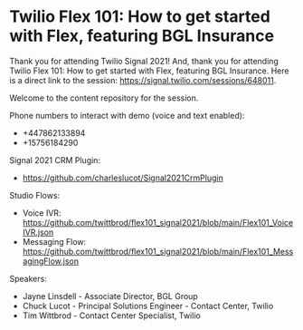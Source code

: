 # Twilio Flex 101: How to get started with Flex, featuring BGL Insurance

Thank you for attending Twilio Signal 2021!  And, thank you for attending Twilio Flex 101: How to get started with Flex, featuring BGL Insurance. Here is a direct link to the session: https://signal.twilio.com/sessions/648011.

Welcome to the content repository for the session.

Phone numbers to interact with demo (voice and text enabled):
* +447862133894
* +15756184290

Signal 2021 CRM Plugin: 
* https://github.com/charleslucot/Signal2021CrmPlugin

Studio Flows:
* Voice IVR: https://github.com/twittbrod/flex101_signal2021/blob/main/Flex101_VoiceIVR.json
* Messaging Flow: https://github.com/twittbrod/flex101_signal2021/blob/main/Flex101_MessagingFlow.json

Speakers:
* Jayne Linsdell - Associate Director, BGL Group
* Chuck Lucot - Principal Solutions Engineer - Contact Center, Twilio
* Tim Wittbrod - Contact Center Specialist, Twilio
